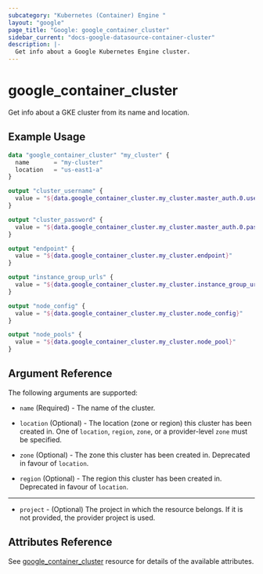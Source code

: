 ```yaml
---
subcategory: "Kubernetes (Container) Engine "
layout: "google"
page_title: "Google: google_container_cluster"
sidebar_current: "docs-google-datasource-container-cluster"
description: |-
  Get info about a Google Kubernetes Engine cluster.
---
```


# google\_container\_cluster

Get info about a GKE cluster from its name and location.

## Example Usage

```tf
data "google_container_cluster" "my_cluster" {
  name       = "my-cluster"
  location   = "us-east1-a"
}

output "cluster_username" {
  value = "${data.google_container_cluster.my_cluster.master_auth.0.username}"
}

output "cluster_password" {
  value = "${data.google_container_cluster.my_cluster.master_auth.0.password}"
}

output "endpoint" {
  value = "${data.google_container_cluster.my_cluster.endpoint}"
}

output "instance_group_urls" {
  value = "${data.google_container_cluster.my_cluster.instance_group_urls}"
}

output "node_config" {
  value = "${data.google_container_cluster.my_cluster.node_config}"
}

output "node_pools" {
  value = "${data.google_container_cluster.my_cluster.node_pool}"
}
```

## Argument Reference

The following arguments are supported:

* `name` (Required) - The name of the cluster.

* `location` (Optional) - The location (zone or region) this cluster has been
created in. One of `location`, `region`, `zone`, or a provider-level `zone` must
be specified.

* `zone` (Optional) - The zone this cluster has been created in. Deprecated in
favour of `location`.

* `region` (Optional) - The region this cluster has been created in. Deprecated
in favour of `location`.

- - -

* `project` - (Optional) The project in which the resource belongs. If it
    is not provided, the provider project is used.

## Attributes Reference

See [google_container_cluster](https://www.terraform.io/docs/providers/google/r/container_cluster.html) resource for details of the available attributes.

